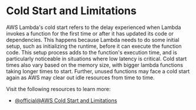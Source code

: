 # Cold Start and Limitations

AWS Lambda's cold start refers to the delay experienced when Lambda invokes a function for the first time or after it has updated its code or dependencies. This happens because Lambda needs to do some initial setup, such as initializing the runtime, before it can execute the function code. This setup process adds to the function's execution time, and is particularly noticeable in situations where low latency is critical. Cold start times also vary based on the memory size, with bigger lambda functions taking longer times to start. Further, unused functions may face a cold start again as AWS may clear out idle resources from time to time.

Visit the following resources to learn more:

- [@official@AWS Cold Start and Limitations](https://docs.aws.amazon.com/lambda/latest/dg/snapstart.html)
